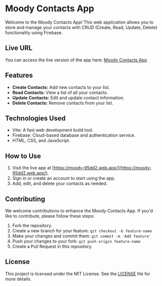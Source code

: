 # Moody Contacts App

Welcome to the Moody Contacts App! This web application allows you to store and manage your contacts with CRUD (Create, Read, Update, Delete) functionality using Firebase.

## Live URL

You can access the live version of the app here: [Moody Contacts App](https://moody-95dd2.web.app/)

## Features

- **Create Contacts:** Add new contacts to your list.
- **Read Contacts:** View a list of all your contacts.
- **Update Contacts:** Edit and update contact information.
- **Delete Contacts:** Remove contacts from your list.

## Technologies Used

- Vite: A fast web development build tool.
- Firebase: Cloud-based database and authentication service.
- HTML, CSS, and JavaScript.

## How to Use

1. Visit the live app at [https://moody-95dd2.web.app/](https://moody-95dd2.web.app/).
2. Sign in or create an account to start using the app.
3. Add, edit, and delete your contacts as needed.

## Contributing

We welcome contributions to enhance the Moody Contacts App. If you'd like to contribute, please follow these steps:

1. Fork the repository.
2. Create a new branch for your feature: `git checkout -b feature-name`
3. Make your changes and commit them: `git commit -m 'Add feature'`
4. Push your changes to your fork: `git push origin feature-name`
5. Create a Pull Request in this repository.

## License

This project is licensed under the MIT License. See the [LICENSE](LICENSE) file for more details.

